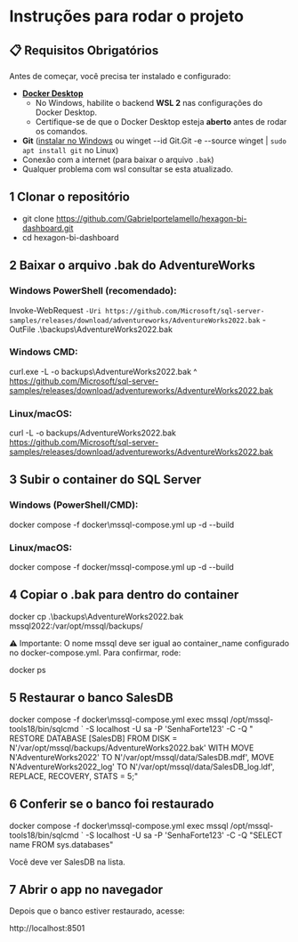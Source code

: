 # Instruções para rodar o projeto

## 📋 Requisitos Obrigatórios
Antes de começar, você precisa ter instalado e configurado:

- **[Docker Desktop](https://www.docker.com/products/docker-desktop/)**  
  - No Windows, habilite o backend **WSL 2** nas configurações do Docker Desktop.  
  - Certifique-se de que o Docker Desktop esteja **aberto** antes de rodar os comandos.
- **Git** ([instalar no Windows](https://git-scm.com/download/win) ou winget --id Git.Git -e --source winget | `sudo apt install git` no Linux)
- Conexão com a internet (para baixar o arquivo `.bak`)
- Qualquer problema com wsl consultar se esta atualizado.

## 1 Clonar o repositório
- git clone https://github.com/Gabrielportelamello/hexagon-bi-dashboard.git
- cd hexagon-bi-dashboard

## 2 Baixar o arquivo .bak do AdventureWorks

### Windows PowerShell (recomendado):

Invoke-WebRequest `
  -Uri https://github.com/Microsoft/sql-server-samples/releases/download/adventureworks/AdventureWorks2022.bak `
  -OutFile .\backups\AdventureWorks2022.bak


### Windows CMD:

curl.exe -L -o backups\AdventureWorks2022.bak ^
  https://github.com/Microsoft/sql-server-samples/releases/download/adventureworks/AdventureWorks2022.bak


### Linux/macOS:

curl -L -o backups/AdventureWorks2022.bak \
  https://github.com/Microsoft/sql-server-samples/releases/download/adventureworks/AdventureWorks2022.bak

## 3️ Subir o container do SQL Server

### Windows (PowerShell/CMD):

docker compose -f docker\mssql-compose.yml up -d --build


### Linux/macOS:

docker compose -f docker/mssql-compose.yml up -d --build

## 4️ Copiar o .bak para dentro do container
docker cp .\backups\AdventureWorks2022.bak mssql2022:/var/opt/mssql/backups/



⚠ Importante: O nome mssql deve ser igual ao container_name configurado no docker-compose.yml.
Para confirmar, rode:

docker ps

## 5️ Restaurar o banco SalesDB

docker compose -f docker\mssql-compose.yml exec mssql /opt/mssql-tools18/bin/sqlcmd `
  -S localhost -U sa -P 'SenhaForte123' -C -Q "
RESTORE DATABASE [SalesDB]
FROM DISK = N'/var/opt/mssql/backups/AdventureWorks2022.bak'
WITH
    MOVE N'AdventureWorks2022'     TO N'/var/opt/mssql/data/SalesDB.mdf',
    MOVE N'AdventureWorks2022_log' TO N'/var/opt/mssql/data/SalesDB_log.ldf',
    REPLACE, RECOVERY, STATS = 5;"

## 6️ Conferir se o banco foi restaurado

docker compose -f docker\mssql-compose.yml exec mssql /opt/mssql-tools18/bin/sqlcmd `
  -S localhost -U sa -P 'SenhaForte123' -C -Q "SELECT name FROM sys.databases"


Você deve ver SalesDB na lista.

## 7️ Abrir o app no navegador

Depois que o banco estiver restaurado, acesse:

http://localhost:8501